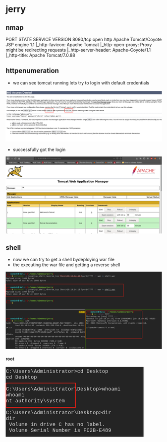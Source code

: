 # jerry



## nmap



PORT     STATE SERVICE VERSION
8080/tcp open  http    Apache Tomcat/Coyote JSP engine 1.1
|_http-favicon: Apache Tomcat
|_http-open-proxy: Proxy might be redirecting requests
|_http-server-header: Apache-Coyote/1.1
|_http-title: Apache Tomcat/7.0.88



## httpenumeration



- we can see tomcat running lets try to login with default credentials

![image-20200821173423158](jerry.assets/image-20200821173423158.png)



- successfully got the login 

![image-20200821173503054](jerry.assets/image-20200821173503054.png)





## shell



- now we can try to get a shell bydeploying war file
- the executing the war file and getting a reverse shell

![image-20200821174524458](jerry.assets/image-20200821174524458.png)



#### root

![image-20200821190457075](jerry.assets/image-20200821190457075.png)